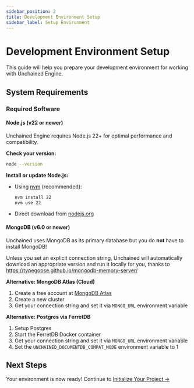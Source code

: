 ```yaml
---
sidebar_position: 2
title: Development Environment Setup
sidebar_label: Setup Environment
---
```


# Development Environment Setup

This guide will help you prepare your development environment for working with Unchained Engine.

## System Requirements

### Required Software

#### Node.js (v22 or newer)
Unchained Engine requires Node.js 22+ for optimal performance and compatibility.

**Check your version:**
```bash
node --version
```

**Install or update Node.js:**
- Using [nvm](https://github.com/nvm-sh/nvm) (recommended):
  ```bash
  nvm install 22
  nvm use 22
  ```
- Direct download from [nodejs.org](https://nodejs.org/)

#### MongoDB (v6.0 or newer)
Unchained uses MongoDB as its primary database but you do **not** have to install MongoDB!

Unless you set an explicit connection string, Unchained will automatically download an appropriate version and run it locally for you, thanks to https://typegoose.github.io/mongodb-memory-server/

**Alternative: MongoDB Atlas (Cloud)**
1. Create a free account at [MongoDB Atlas](https://www.mongodb.com/cloud/atlas)
2. Create a new cluster
3. Get your connection string and set it via `MONGO_URL` environment variable

**Alternative: Postgres via FerretDB**
1. Setup Postgres
2. Start the FerretDB Docker container
3. Get your connection string and set it via `MONGO_URL` environment variable
4. Set the `UNCHAINED_DOCUMENTDB_COMPAT_MODE` environment variable to 1

## Next Steps

Your environment is now ready! Continue to [Initialize Your Project →](./run-local)